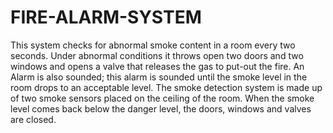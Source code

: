 # FIRE-ALARM-SYSTEM
This system checks for abnormal smoke content in a room every two seconds. Under abnormal conditions it throws open two doors and two windows and opens a valve that releases the gas to put-out the fire. An Alarm is also sounded; this alarm is sounded until the smoke level in the room drops to an acceptable level. The smoke detection system is made up of two smoke sensors placed on the ceiling of the room. When the smoke level comes back below the danger level, the doors, windows and valves are closed.
